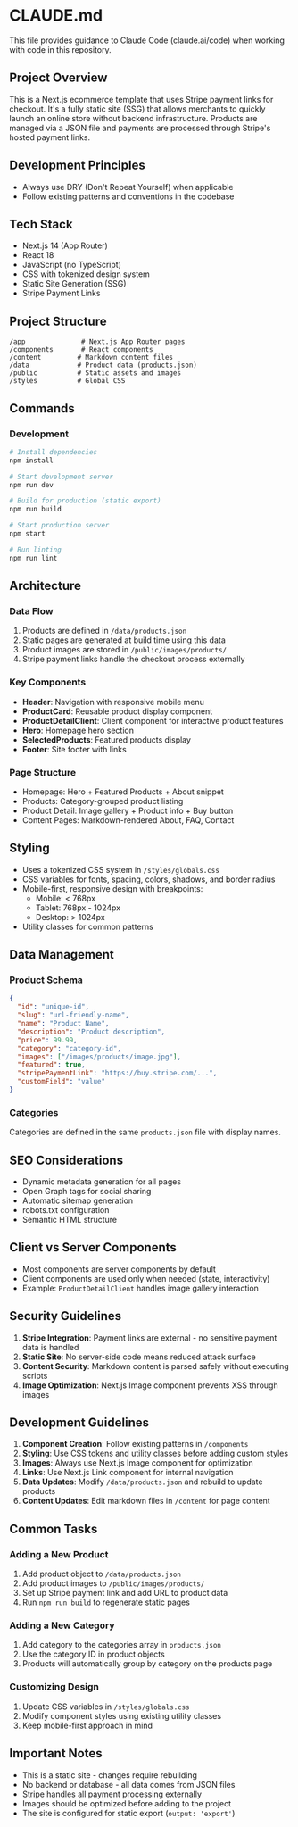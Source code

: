 # CLAUDE.md

This file provides guidance to Claude Code (claude.ai/code) when working with code in this repository.

## Project Overview

This is a Next.js ecommerce template that uses Stripe payment links for checkout. It's a fully static site (SSG) that allows merchants to quickly launch an online store without backend infrastructure. Products are managed via a JSON file and payments are processed through Stripe's hosted payment links.

## Development Principles

- Always use DRY (Don't Repeat Yourself) when applicable
- Follow existing patterns and conventions in the codebase

## Tech Stack

- Next.js 14 (App Router)
- React 18
- JavaScript (no TypeScript)
- CSS with tokenized design system
- Static Site Generation (SSG)
- Stripe Payment Links

## Project Structure

```
/app              # Next.js App Router pages
/components       # React components
/content         # Markdown content files
/data            # Product data (products.json)
/public          # Static assets and images
/styles          # Global CSS
```

## Commands

### Development

```bash
# Install dependencies
npm install

# Start development server
npm run dev

# Build for production (static export)
npm run build

# Start production server
npm start

# Run linting
npm run lint
```

## Architecture

### Data Flow
1. Products are defined in `/data/products.json`
2. Static pages are generated at build time using this data
3. Product images are stored in `/public/images/products/`
4. Stripe payment links handle the checkout process externally

### Key Components
- **Header**: Navigation with responsive mobile menu
- **ProductCard**: Reusable product display component
- **ProductDetailClient**: Client component for interactive product features
- **Hero**: Homepage hero section
- **SelectedProducts**: Featured products display
- **Footer**: Site footer with links

### Page Structure
- Homepage: Hero + Featured Products + About snippet
- Products: Category-grouped product listing
- Product Detail: Image gallery + Product info + Buy button
- Content Pages: Markdown-rendered About, FAQ, Contact

## Styling

- Uses a tokenized CSS system in `/styles/globals.css`
- CSS variables for fonts, spacing, colors, shadows, and border radius
- Mobile-first, responsive design with breakpoints:
  - Mobile: < 768px
  - Tablet: 768px - 1024px  
  - Desktop: > 1024px
- Utility classes for common patterns

## Data Management

### Product Schema
```json
{
  "id": "unique-id",
  "slug": "url-friendly-name",
  "name": "Product Name",
  "description": "Product description",
  "price": 99.99,
  "category": "category-id",
  "images": ["/images/products/image.jpg"],
  "featured": true,
  "stripePaymentLink": "https://buy.stripe.com/...",
  "customField": "value"
}
```

### Categories
Categories are defined in the same `products.json` file with display names.

## SEO Considerations

- Dynamic metadata generation for all pages
- Open Graph tags for social sharing
- Automatic sitemap generation
- robots.txt configuration
- Semantic HTML structure

## Client vs Server Components

- Most components are server components by default
- Client components are used only when needed (state, interactivity)
- Example: `ProductDetailClient` handles image gallery interaction

## Security Guidelines

1. **Stripe Integration**: Payment links are external - no sensitive payment data is handled
2. **Static Site**: No server-side code means reduced attack surface
3. **Content Security**: Markdown content is parsed safely without executing scripts
4. **Image Optimization**: Next.js Image component prevents XSS through images

## Development Guidelines

1. **Component Creation**: Follow existing patterns in `/components`
2. **Styling**: Use CSS tokens and utility classes before adding custom styles
3. **Images**: Always use Next.js Image component for optimization
4. **Links**: Use Next.js Link component for internal navigation
5. **Data Updates**: Modify `/data/products.json` and rebuild to update products
6. **Content Updates**: Edit markdown files in `/content` for page content

## Common Tasks

### Adding a New Product
1. Add product object to `/data/products.json`
2. Add product images to `/public/images/products/`
3. Set up Stripe payment link and add URL to product data
4. Run `npm run build` to regenerate static pages

### Adding a New Category
1. Add category to the categories array in `products.json`
2. Use the category ID in product objects
3. Products will automatically group by category on the products page

### Customizing Design
1. Update CSS variables in `/styles/globals.css`
2. Modify component styles using existing utility classes
3. Keep mobile-first approach in mind

## Important Notes

- This is a static site - changes require rebuilding
- No backend or database - all data comes from JSON files
- Stripe handles all payment processing externally
- Images should be optimized before adding to the project
- The site is configured for static export (`output: 'export'`)